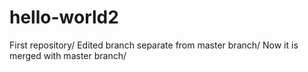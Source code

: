 # hello-world2
First repository/
Edited branch separate from master branch/
Now it is merged with master branch/

